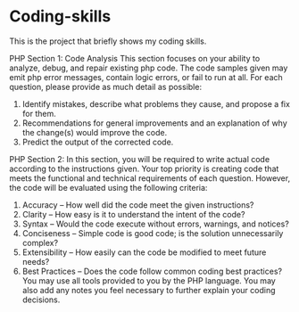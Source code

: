 # Coding-skills

This is the project that briefly shows my coding skills.

PHP Section 1:
Code Analysis
This section focuses on your ability to analyze,
debug, and repair existing php code. The code
samples given may emit php error messages,
contain logic errors, or fail to run at all.
For each question, please provide as much detail as possible:
1. Identify mistakes, describe what problems they cause, and propose a fix for them.
2. Recommendations for general improvements and an explanation of why the change(s) would improve the code.
3. Predict the output of the corrected code.

PHP Section 2:
In this section, you will be required to write actual code according to the instructions given. Your top priority is
creating code that meets the functional and technical requirements of each question. However, the code will be
evaluated using the following criteria:
1. Accuracy – How well did the code meet the given instructions?
2. Clarity – How easy is it to understand the intent of the code?
3. Syntax – Would the code execute without errors, warnings, and notices?
4. Conciseness – Simple code is good code; is the solution unnecessarily complex?
5. Extensibility – How easily can the code be modified to meet future needs?
6. Best Practices – Does the code follow common coding best practices?
You may use all tools provided to you by the PHP language. You may also add any notes you feel necessary to
further explain your coding decisions.